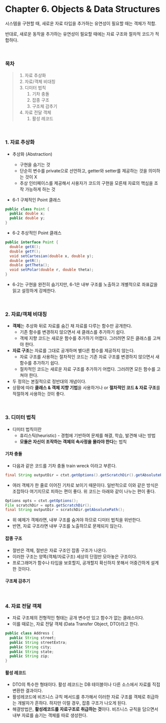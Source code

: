 # Chapter 6. Objects & Data Structures

시스템을 구현할 때, 새로운 자료 타입을 추가하는 유연성이 필요할 때는 객체가 적합.

반대로, 새로운 동작을 추가하는 유연성이 필요할 때에는 자료 구조와 절차적 코드가 적합하다.

<br>

### 목차

> 1. 자료 추상화
> 2. 자료/객체 비대칭
> 3. 디미터 법칙
>    1. 기차 충돌
>    2. 잡종 구조
>    3. 구조체 감추기
> 4. 자료 전달 객체
>    1. 활성 레코드

<br>

### 1. 자료 추상화

- 추상화 (Abstraction)
  - 구현을 숨기는 것
  - 단순히 변수를 private으로 선언하고, getter와 setter를 제공하는 것을 의미하는 것이 X
  - 추상 인터페이스를 제공해서 사용자가 코드의 구현을 모른채 자료의 핵심을 조작 가능하게 하는 것

- 6-1 구체적인 Point 클래스

```java
public class Point { 
  public double x; 
  public double y;
}
```

- 6-2 추상적인 Point 클래스

```java
public interface Point {
  double getX();
  double getY();
  void setCartesian(double x, double y); 
  double getR();
  double getTheta();
  void setPolar(double r, double theta); 
}
```

- 6-2는 구현을 완전히 숨기지만, 6-1은 내부 구조를 노출하고 개별적으로 좌표값을 읽고 설정하게 강제한다.

<br>

### 2. 자료/객체 비대칭

- **객체**는 추상화 뒤로 자료를 숨긴 채 자료를 다루는 함수만 공개한다.
  - 기존 함수를 변경하지 않으면서 새 클래스를 추가하기 쉽다.
  - 객체 지향 코드는 새로운 함수를 추가하기 어렵다. 그러려면 모든 클래스를 고쳐야 한다.
- **자료 구조**는 자료를 그대로 공개하며 별다른 함수를 제공하지 않는다.
  - 자료 구조를 사용하는 절차적인 코드는 기존 자료 구조를 변경하지 않으면서 새 함수를 추가하기 쉽다.
  - 절차적인 코드는 새로운 자료 구조를 추가하기 어렵다. 그러려면 모든 함수를 고쳐야 한다.
- 두 정의는 본질적으로 정반대의 개념이다.
- 상황에 따라 **클래스 & 객체 지향 기법**을 사용하거나 or **절차적인 코드 & 자료 구조**를 적절하게 사용하는 것이 좋다.

<br>

### 3. 디미터 법칙

- 디미터 법칙이란
  - 휴리스틱(heuristic) - 경험에 기반하여 문제를 해결, 학습, 발견해 내는 방법
  - **모듈은 자신이 조작하는 객체의 속사정을 몰라야 한다**는 법칙

#### 기차 충돌

- 다음과 같은 코드를 기차 충돌 train wreck 이라고 부른다.

```java
final String outputDir = ctxt.getOptions().getScratchDir().getAbsolutePath();
```

- 여러 객체가 한 줄로 이어진 기차로 보이기 때문이다. 일반적으로 이와 같은 방식은 조잡하다 여기지므로 피하는 편이 좋다. 위 코드는 아래와 같이 나누는 편이 좋다. 

```java
Options opts = ctxt.getOptions();
File scratchDir = opts.getScratchDir();
final String outputDir = scratchDir.getAbsolutePath();
```

- 위 예제가 객체라면, 내부 구조를 숨겨야 하므로 디미터 법칙을 위반한다.
- 반면, 자료 구조라면 내부 구조를 노출하므로 문제되지 않는다.

#### 잡종 구조

- 절반은 객체, 절반은 자료 구조인 잡종 구조가 나온다.
- 이러한 구조는 양쪽(객체/자료구조) 세상의 단점만 모아놓은 구조이다.
- 프로그래머가 함수나 타입을 보호할지, 공개할지 확신하지 못해서 어중간하게 설계한 것이다.

#### 구조체 감추기

<br>

### 4. 자료 전달 객체

- 자료 구조체의 전형적인 형태는 공개 변수만 있고 함수가 없는 클래스이다.
- 이를 때로는, 자료 전달 객체 (Data Transfer Object, DTO)라고 한다.

```java
public class Address { 
  public String street; 
  public String streetExtra; 
  public String city; 
  public String state; 
  public String zip;
}
```

#### 활성 레코드

- DTO의 특수한 형태이다. 활성 레코드는 DB 테이블이나 다른 소스에서 자료를 직접 변환한 결과이다.
- 활성레코드에 비즈니스 규칙 메서드를 추가해서 이러한 자료 구조를 객체로 취급하는 개발자가 흔하다. 하지만 이럴 경우, 잡종 구조가 나오게 된다.
- 해결방법은, **활성레코드를 자료구조로 취급하는 것**이다. 비즈니스 규칙을 담으면서 내부 자료를 숨기는 객체를 따로 생성한다.
